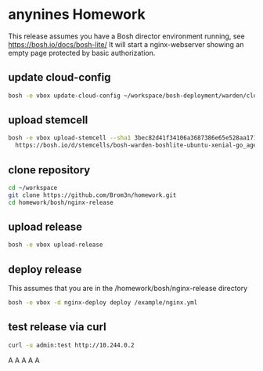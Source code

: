 # anynines Homework

This release assumes you have a Bosh director environment running, see https://bosh.io/docs/bosh-lite/
It will start a nginx-webserver showing an empty page protected by basic authorization.

## update cloud-config

```bash
bosh -e vbox update-cloud-config ~/workspace/bosh-deployment/warden/cloud-config.yml
```

## upload stemcell

```bash
bosh -e vbox upload-stemcell --sha1 3bec82d41f34106a3687386e65e528aa17171080 \
  https://bosh.io/d/stemcells/bosh-warden-boshlite-ubuntu-xenial-go_agent?v=621.82
```

## clone repository

```bash
cd ~/workspace
git clone https://github.com/Brom3n/homework.git
cd homework/bosh/nginx-release
```

## upload release 

```bash
bosh -e vbox upload-release
```

## deploy release

This assumes that you are in the /homework/bosh/nginx-release directory

```bash
bosh -e vbox -d nginx-deploy deploy /example/nginx.yml
```

## test release via curl

```bash
curl -u admin:test http://10.244.0.2
```
A
A
A
A
A
```
